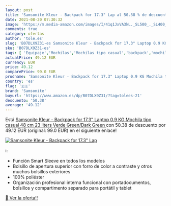```yaml
---
layout: post
title: 'Samsonite Kleur - Backpack for 17.3" Lap al 50.38 % de descuento'
date: 2021-08-20 07:30:32
image: 'https://m.media-amazon.com/images/I/41q1JxVA3kL._SL500_._SL400_.jpg'
comments: true
category: ofertas
author: 'tole.es'
slug: 'B07DLX9Z31-es Samsonite Kleur - Backpack for 17.3" Laptop 0.9 KG Mochila...'
sku: 'B07DLX9Z31-es'
tags: [ 'Equipaje','Mochilas','Mochilas tipo casual','backpack','mochila','samsonite', ]
actualPrice: 49.12 EUR
currency: EUR
price: 49.12
comparePrice: 99.0 EUR
prodname: 'Samsonite Kleur - Backpack for 17.3" Laptop 0.9 KG Mochila tipo casual  48 cm  23 liters  Verde  Green/Dark Green '
country: 'es'
flag: '🇪🇸'
brand: 'Samsonite'
buyurl: 'https://www.amazon.es/dp/B07DLX9Z31/?tag=tolees-21'
descuento: '50.38'
average: '49.12'
---
```


Está [Samsonite Kleur - Backpack for 17.3" Laptop 0.9 KG Mochila tipo casual  48 cm  23 liters  Verde  Green/Dark Green ](https://www.amazon.es/dp/B07DLX9Z31/?tag=tolees-21) con 50.38 de descuento por 49.12 EUR (original: 99.0 EUR) en el siguiente enlace!

[![Samsonite Kleur - Backpack for 17.3" Lap](https://m.media-amazon.com/images/I/41q1JxVA3kL._SL500_._SL400_.jpg)](https://www.amazon.es/dp/B07DLX9Z31/?tag=tolees-21)

ℹ️:

- Función Smart Sleeve en todos los modelos
- Bolsillo de apertura superior con forro de color a contraste y otros muchos bolsillos exteriores
- 100% poliéster
- Organización profesional interna funcional con portadocumentos, bolsillos y compartimento separado para portátil y tablet

[🛒 Ver la oferta!!](https://www.amazon.es/dp/B07DLX9Z31/?tag=tolees-21)
